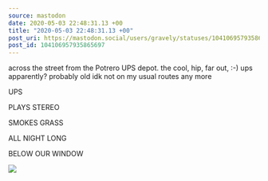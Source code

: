 ```yaml
---
source: mastodon
date: 2020-05-03 22:48:31.13 +00
title: "2020-05-03 22:48:31.13 +00"
post_uri: https://mastodon.social/users/gravely/statuses/104106957935865697
post_id: 104106957935865697
---
```

across the street from the Potrero UPS depot. the cool, hip, far out, :-) ups apparently? probably old idk not on my usual routes any more

UPS

PLAYS STEREO

SMOKES GRASS

ALL NIGHT LONG

BELOW OUR WINDOW


![](/images/28251140.jpg)

